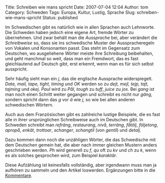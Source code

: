 Title: Schreiben wie mans spricht
Date: 2007-07-04 12:04
Author: tom
Category: Schweden
Tags: Europa, Kultur, Lustig, Sprache
Slug: schreiben-wie-mans-spricht
Status: published

Im Schwedischen gibt es natürlich wie in allen Sprachen auch Lehnworte.
Die Schweden haben jedoch eine eigene Art, fremde Wörter zu übernehmen.
Und zwar behält man die *Aussprache* bei, aber verändert die
*Schreibweise* so, dass sie ins schwedische Muster der Ausspracheregeln
von Vokalen und Konsonanten passt. Das steht im Gegensatz zum Deutschen,
wo ausgeliehene Wörter meiste ihre Schreibung beibehalten, und geht
manchmal so weit, dass man ein Fremdwort, das es fast gleichlautend auf
Deutsch gibt, erst erkennt, wenn man es für sich selbst ausspricht.

Sehr häufig sieht man ein *j*, das die englische Aussprache
widerspiegelt. *Date, mail, tape, tight, timing* und *OK* werden so zu
*dejt, mejl, tejp, tajt, tajming* und *okej*. *Paul* wird zu *Pål*,
*tough* zu *tuff*, *juice* zu *jos*. Bei *gang* ist man noch einen
Schritt weiter gegangen und schreibt es nicht nur *gäng*, sondern
spricht dann das *g* vor *ä* wie *j*, so wie bei allen anderen
schwedischen Wörtern.

Auch aus dem Französischen gibt es zahlreiche lustige Beispiele, die es
fast alle in ihrer ursprünglichen Schreibweise auch im Deutschen gibt.
In Schweden schreibt man *refräng*, *restaurang*, *nivå*, *terräng*,
*fåtölj*, *följetong*, *apropå*, *enkät*, *trottoar*, *schanger*,
*schangtil* (von *gentil*) und *detalj*.

Dazu kommen dann noch die unzähligen Wörter, die das Schwedische mit dem
Deutschen gemein hat, die aber nach immer gleichen Mustern anders
geschrieben werden. *Ph* wird generell zu *f*, *qu* oft zu *kv* und *ch*
zu *k*, wenn es als solches gesprochen wird, zum Beispiel *karaktär*.

Diese Aufzählung ist keinesfalls vollständig, aber irgendwann muss man
ja aufhören zu sammeln und den Artikel loswerden. Ergänzungen bitte in
die
[Kommentare](http://www.fiket.de/2007/07/04/schreiben-wie-mans-spricht/#comments).


